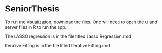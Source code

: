 # SeniorThesis

To run the visualization, download the files. One will need to open the ui and server files in R to run the app. 

The LASSO regression is in the file titled Lasso Regression.rmd

Iterative Fitting is in the file titled Iterative Fitting.rmd
